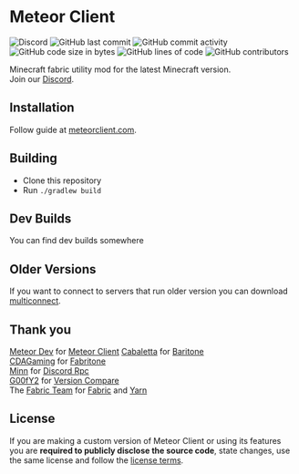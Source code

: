 # Meteor Client
![Discord](https://img.shields.io/discord/689197705683140636)
![GitHub last commit](https://img.shields.io/github/last-commit/Whop42/meteor-client)
![GitHub commit activity](https://img.shields.io/github/commit-activity/w/Whop42/meteor-client)
![GitHub code size in bytes](https://img.shields.io/github/languages/code-size/Whop42/meteor-client)
![GitHub lines of code](https://tokei.rs/b1/github/Whop42/meteor-client)
![GitHub contributors](https://img.shields.io/github/contributors/Whop42/meteor-client)


Minecraft fabric utility mod for the latest Minecraft version.  
Join our [Discord](https://discord.gg/bBGQZvd).

## Installation
Follow guide at [meteorclient.com](https://meteorclient.com/info).

## Building
- Clone this repository
- Run `./gradlew build`

## Dev Builds
You can find dev builds somewhere

## Older Versions
If you want to connect to servers that run older version you can download [multiconnect](https://www.curseforge.com/minecraft/mc-mods/multiconnect).


## Thank you
[Meteor Dev](https://github.com/MeteorDevelopment) for [Meteor Client](https://github.com/MeteorDevelopment/meteor-client)
[Cabaletta](https://github.com/cabaletta) for [Baritone](https://github.com/cabaletta/baritone)  
[CDAGaming](https://gitlab.com/CDAGaming) for [Fabritone](https://gitlab.com/CDAGaming/fabritone)  
[Minn](https://github.com/MinnDevelopment) for [Discord Rpc](https://github.com/MinnDevelopment/java-discord-rpc)  
[G00fY2](https://github.com/G00fY2) for [Version Compare](https://github.com/G00fY2/version-compare)  
The [Fabric Team](https://github.com/FabricMC) for [Fabric](https://github.com/FabricMC/fabric-loader) and [Yarn](https://github.com/FabricMC/yarn)

## License
If you are making a custom version of Meteor Client or using its features you are **required to publicly disclose the source code**, state changes, use the same license and follow the [license terms](https://github.com/MeteorDevelopment/meteor-client/blob/master/LICENSE).

